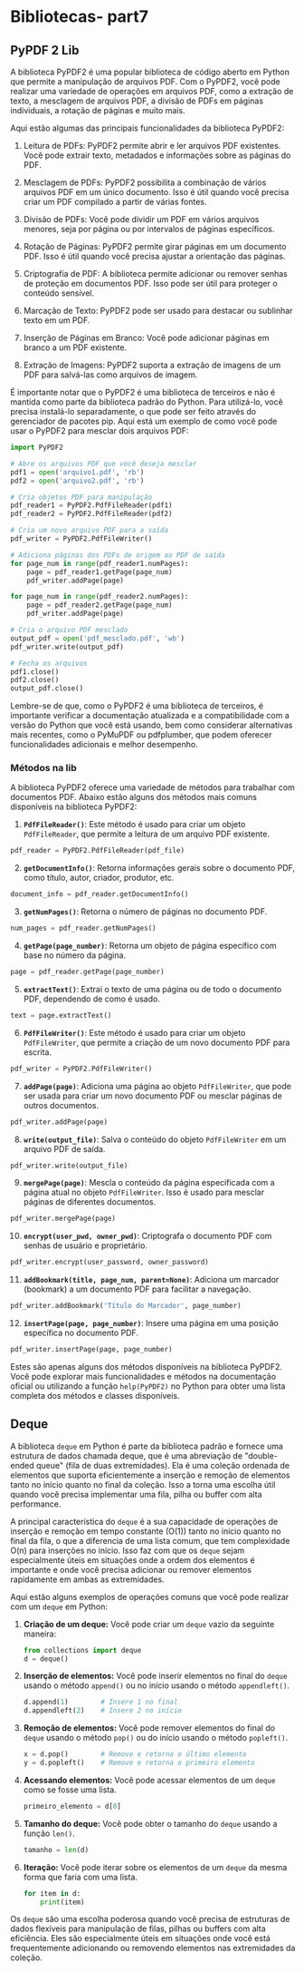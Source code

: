 # Bibliotecas- part7

## PyPDF 2 Lib

A biblioteca PyPDF2 é uma popular biblioteca de código aberto em Python que permite a manipulação de arquivos PDF. Com o PyPDF2, você pode realizar uma variedade de operações em arquivos PDF, como a extração de texto, a mesclagem de arquivos PDF, a divisão de PDFs em páginas individuais, a rotação de páginas e muito mais.

Aqui estão algumas das principais funcionalidades da biblioteca PyPDF2:

1. Leitura de PDFs: PyPDF2 permite abrir e ler arquivos PDF existentes. Você pode extrair texto, metadados e informações sobre as páginas do PDF.

2. Mesclagem de PDFs: PyPDF2 possibilita a combinação de vários arquivos PDF em um único documento. Isso é útil quando você precisa criar um PDF compilado a partir de várias fontes.

3. Divisão de PDFs: Você pode dividir um PDF em vários arquivos menores, seja por página ou por intervalos de páginas específicos.

4. Rotação de Páginas: PyPDF2 permite girar páginas em um documento PDF. Isso é útil quando você precisa ajustar a orientação das páginas.

5. Criptografia de PDF: A biblioteca permite adicionar ou remover senhas de proteção em documentos PDF. Isso pode ser útil para proteger o conteúdo sensível.

6. Marcação de Texto: PyPDF2 pode ser usado para destacar ou sublinhar texto em um PDF.

7. Inserção de Páginas em Branco: Você pode adicionar páginas em branco a um PDF existente.

8. Extração de Imagens: PyPDF2 suporta a extração de imagens de um PDF para salvá-las como arquivos de imagem.

É importante notar que o PyPDF2 é uma biblioteca de terceiros e não é mantida como parte da biblioteca padrão do Python. Para utilizá-lo, você precisa instalá-lo separadamente, o que pode ser feito através do gerenciador de pacotes pip. Aqui está um exemplo de como você pode usar o PyPDF2 para mesclar dois arquivos PDF:

```python
import PyPDF2

# Abre os arquivos PDF que você deseja mesclar
pdf1 = open('arquivo1.pdf', 'rb')
pdf2 = open('arquivo2.pdf', 'rb')

# Cria objetos PDF para manipulação
pdf_reader1 = PyPDF2.PdfFileReader(pdf1)
pdf_reader2 = PyPDF2.PdfFileReader(pdf2)

# Cria um novo arquivo PDF para a saída
pdf_writer = PyPDF2.PdfFileWriter()

# Adiciona páginas dos PDFs de origem ao PDF de saída
for page_num in range(pdf_reader1.numPages):
    page = pdf_reader1.getPage(page_num)
    pdf_writer.addPage(page)

for page_num in range(pdf_reader2.numPages):
    page = pdf_reader2.getPage(page_num)
    pdf_writer.addPage(page)

# Cria o arquivo PDF mesclado
output_pdf = open('pdf_mesclado.pdf', 'wb')
pdf_writer.write(output_pdf)

# Fecha os arquivos
pdf1.close()
pdf2.close()
output_pdf.close()
```

Lembre-se de que, como o PyPDF2 é uma biblioteca de terceiros, é importante verificar a documentação atualizada e a compatibilidade com a versão do Python que você está usando, bem como considerar alternativas mais recentes, como o PyMuPDF ou pdfplumber, que podem oferecer funcionalidades adicionais e melhor desempenho.

### Métodos na lib

A biblioteca PyPDF2 oferece uma variedade de métodos para trabalhar com documentos PDF. Abaixo estão alguns dos métodos mais comuns disponíveis na biblioteca PyPDF2:

1. **`PdfFileReader()`**: Este método é usado para criar um objeto `PdfFileReader`, que permite a leitura de um arquivo PDF existente.

```python
pdf_reader = PyPDF2.PdfFileReader(pdf_file)
```

2. **`getDocumentInfo()`**: Retorna informações gerais sobre o documento PDF, como título, autor, criador, produtor, etc.

```python
document_info = pdf_reader.getDocumentInfo()
```

3. **`getNumPages()`**: Retorna o número de páginas no documento PDF.

```python
num_pages = pdf_reader.getNumPages()
```

4. **`getPage(page_number)`**: Retorna um objeto de página específico com base no número da página.

```python
page = pdf_reader.getPage(page_number)
```

5. **`extractText()`**: Extrai o texto de uma página ou de todo o documento PDF, dependendo de como é usado.

```python
text = page.extractText()
```

6. **`PdfFileWriter()`**: Este método é usado para criar um objeto `PdfFileWriter`, que permite a criação de um novo documento PDF para escrita.

```python
pdf_writer = PyPDF2.PdfFileWriter()
```

7. **`addPage(page)`**: Adiciona uma página ao objeto `PdfFileWriter`, que pode ser usada para criar um novo documento PDF ou mesclar páginas de outros documentos.

```python
pdf_writer.addPage(page)
```

8. **`write(output_file)`**: Salva o conteúdo do objeto `PdfFileWriter` em um arquivo PDF de saída.

```python
pdf_writer.write(output_file)
```

9. **`mergePage(page)`**: Mescla o conteúdo da página especificada com a página atual no objeto `PdfFileWriter`. Isso é usado para mesclar páginas de diferentes documentos.

```python
pdf_writer.mergePage(page)
```

10. **`encrypt(user_pwd, owner_pwd)`**: Criptografa o documento PDF com senhas de usuário e proprietário.

```python
pdf_writer.encrypt(user_password, owner_password)
```

11. **`addBookmark(title, page_num, parent=None)`**: Adiciona um marcador (bookmark) a um documento PDF para facilitar a navegação.

```python
pdf_writer.addBookmark('Título do Marcador', page_number)
```

12. **`insertPage(page, page_number)`**: Insere uma página em uma posição específica no documento PDF.

```python
pdf_writer.insertPage(page, page_number)
```

Estes são apenas alguns dos métodos disponíveis na biblioteca PyPDF2. Você pode explorar mais funcionalidades e métodos na documentação oficial ou utilizando a função `help(PyPDF2)` no Python para obter uma lista completa dos métodos e classes disponíveis.

## Deque

A biblioteca `deque` em Python é parte da biblioteca padrão e fornece uma estrutura de dados chamada deque, que é uma abreviação de "double-ended queue" (fila de duas extremidades). Ela é uma coleção ordenada de elementos que suporta eficientemente a inserção e remoção de elementos tanto no início quanto no final da coleção. Isso a torna uma escolha útil quando você precisa implementar uma fila, pilha ou buffer com alta performance.

A principal característica do `deque` é a sua capacidade de operações de inserção e remoção em tempo constante (O(1)) tanto no início quanto no final da fila, o que a diferencia de uma lista comum, que tem complexidade O(n) para inserções no início. Isso faz com que os `deque` sejam especialmente úteis em situações onde a ordem dos elementos é importante e onde você precisa adicionar ou remover elementos rapidamente em ambas as extremidades.

Aqui estão alguns exemplos de operações comuns que você pode realizar com um `deque` em Python:

1. **Criação de um deque:**
   Você pode criar um `deque` vazio da seguinte maneira:
   ```python
   from collections import deque
   d = deque()
   ```

2. **Inserção de elementos:**
   Você pode inserir elementos no final do `deque` usando o método `append()` ou no início usando o método `appendleft()`.

   ```python
   d.append(1)        # Insere 1 no final
   d.appendleft(2)    # Insere 2 no início
   ```

3. **Remoção de elementos:**
   Você pode remover elementos do final do `deque` usando o método `pop()` ou do início usando o método `popleft()`.

   ```python
   x = d.pop()        # Remove e retorna o último elemento
   y = d.popleft()    # Remove e retorna o primeiro elemento
   ```

4. **Acessando elementos:**
   Você pode acessar elementos de um `deque` como se fosse uma lista.

   ```python
   primeiro_elemento = d[0]
   ```

5. **Tamanho do deque:**
   Você pode obter o tamanho do `deque` usando a função `len()`.

   ```python
   tamanho = len(d)
   ```

6. **Iteração:**
   Você pode iterar sobre os elementos de um `deque` da mesma forma que faria com uma lista.

   ```python
   for item in d:
       print(item)
   ```

Os `deque` são uma escolha poderosa quando você precisa de estruturas de dados flexíveis para manipulação de filas, pilhas ou buffers com alta eficiência. Eles são especialmente úteis em situações onde você está frequentemente adicionando ou removendo elementos nas extremidades da coleção.

